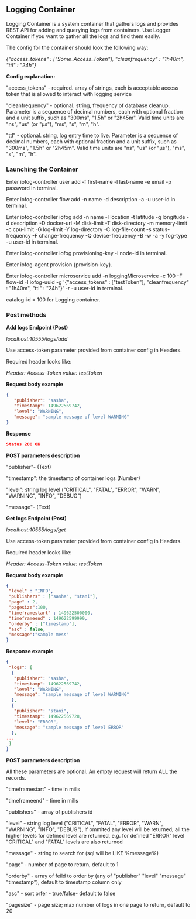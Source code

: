 ## Logging Container 

Logging Container is a system container that gathers logs and provides REST API for adding and querying logs from containers. 
Use Logger Container if you want to gather all the logs and find them easily. 

The config for the container should look the following way:

*{"access_tokens" : ["Some_Access_Token"], "cleanfrequency" : "1h40m", "ttl" : "24h"}*

**Config explanation:**

"access_tokens" - required. array of strings, each is acceptable access token that is allowed to interact with logging service

"cleanfrequency" - optional. string, frequency of database cleanup. Parameter is a sequence of decimal numbers, each with optional fraction and a unit suffix, such as "300ms", "1.5h" or "2h45m". Valid time units are "ns", "us" (or "µs"), "ms", "s", "m", "h".

"ttl" - optional. string, log entry time to live. Parameter is a sequence of decimal numbers, each with optional fraction and a unit suffix, such as "300ms", "1.5h" or "2h45m". Valid time units are "ns", "us" (or "µs"), "ms", "s", "m", "h".

### Launching the Container

Enter iofog-controller user add -f first-name -l last-name -e email -p password in terminal.

Enter iofog-controller flow add -n name -d description -a -u user-id in terminal.

Enter iofog-controller iofog add -n name -l location -t latitude -g longitude -d description -D docker-url -M disk-limit -T disk-directory -m memory-limit -c cpu-limit -G log-limit -Y log-directory -C log-file-count -s status-frequency -F change-frequency -Q device-frequency -B -w -a -y fog-type -u user-id in terminal.

Enter iofog-controller iofog provisioning-key -i node-id in terminal.

Enter iofog-agent provision {provision-key}.

Enter iofog-controller microservice add -n loggingMicroservice -c 100 -F flow-id -I iofog-uuid -g '{\"access_tokens\" : [\"testToken\"], \"cleanfrequency\" : \"1h40m\", \"ttl\" : \"24h\"}' -r -u user-id in terminal.

catalog-id = 100 for Logging container.

### Post methods

**Add logs Endpoint (Post)**

*localhost:10555/logs/add*

Use access-token parameter provided from container config in Headers.

Required header looks like: 

*Header: Access-Token  value: testToken*

**Request body example**

```json
{
   "publisher": "sasha",
   "timestamp": 149622569742,
   "level": "WARNING",
   "message": "sample message of level WARNING"
}
```

**Response**

```json
Status 200 OK
```

**POST parameters description**

"publisher"- (Text)

"timestamp": the timestamp of container logs (Number)

"level": string log level ("CRITICAL", "FATAL", "ERROR", "WARN", "WARNING", "INFO", "DEBUG")

"message"- (Text)


**Get logs Endpoint (Post)**

*localhost:10555/logs/get*

Use access-token parameter provided from container config in Headers.

Required header looks like: 

*Header: Access-Token  value: testToken*

**Request body example**

```json
{
 "level" : "INFO",
 "publishers" : ["sasha", "stani"],
 "page" : 2,
 "pagesize":100,
 "timeframestart" : 149622500000,
 "timeframeend" : 149622599999,
 "orderby" : ["timestamp"],
 "asc" : false,
 "message":"sample mess"
}
```

**Response example**

```json
{
 "logs": [
  {
   "publisher": "sasha",
   "timestamp": 149622569742,
   "level": "WARNING",
   "message": "sample message of level WARNING"
  },
  {
   "publisher": "stani",
   "timestamp": 149622569728,
   "level": "ERROR",
   "message": "sample message of level ERROR"
  },
...
 ]
}
```

**POST parameters description**

All these parameters are optional. An empty request will return ALL the records.

"timeframestart" - time in mills

"timeframeend" - time in mills

"publishers" - array of publishers id

"level" - string log level ("CRITICAL", "FATAL", "ERROR", "WARN", "WARNING", "INFO", "DEBUG"), if ommited any level will be returned; all the higher levels for defined level are returned, e.g. for defined "ERROR" level "CRITICAL" and "FATAL" levels are also returned

"message" - string to search for (sql will be LIKE %message%)

"page" - number of page to return, default to 1

"orderby" - array of feild to order by (any of "publisher" "level" "message" "timestamp"), default to timestamp column only

"asc" - sort orfer - true/false- default to false

"pagesize" - page size; max number of logs in one page to return, default to 20
